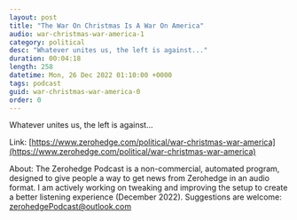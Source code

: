 ```yaml
---
layout: post
title: "The War On Christmas Is A War On America"
audio: war-christmas-war-america-1
category: political
desc: "Whatever unites us, the left is against..."
duration: 00:04:18
length: 258
datetime: Mon, 26 Dec 2022 01:10:00 +0000
tags: podcast
guid: war-christmas-war-america-0
order: 0
---
```

Whatever unites us, the left is against...

Link: [https://www.zerohedge.com/political/war-christmas-war-america](https://www.zerohedge.com/political/war-christmas-war-america)

About: The Zerohedge Podcast is a non-commercial, automated program, designed to give people a way to get news from Zerohedge in an audio format.  I am actively working on tweaking and improving the setup to create a better listening experience (December 2022).  Suggestions are welcome: [zerohedgePodcast@outlook.com](mailto:zerohedgePodcast@outlook.com)
